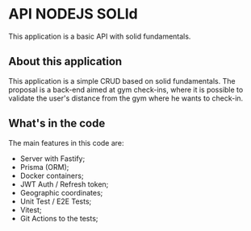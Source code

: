 # API NODEJS SOLId
This application is a basic API with solid fundamentals.

## About this application 
This application is a simple CRUD based on solid fundamentals. The proposal is a back-end aimed at gym check-ins, where it is possible to validate the user's distance from the gym where he wants to check-in.

## What's in the code
The main features in this code are:
- Server with Fastify;
- Prisma (ORM);
- Docker containers;
- JWT Auth / Refresh token;
- Geographic coordinates;
- Unit Test / E2E Tests;
- Vitest;
- Git Actions to the tests;